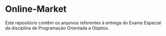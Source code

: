 # Online-Market
Este repositório contêm os arquivos referentes à entrega do Exame Especial da disciplina de Programação Orientada a Objetos.
